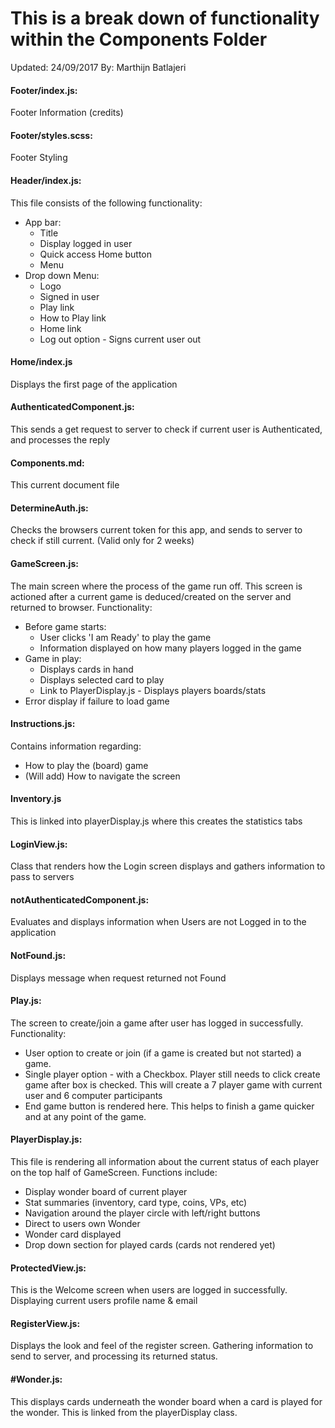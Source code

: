 # This is a break down of functionality within the Components Folder

Updated:  24/09/2017
By:       Marthijn Batlajeri

#### Footer/index.js:
Footer Information (credits)

#### Footer/styles.scss:    
Footer Styling

#### Header/index.js:
This file consists of the following functionality:
- App bar: 
  - Title
  - Display logged in user
  - Quick access Home button
  - Menu
- Drop down Menu:
  - Logo
  - Signed in user
  - Play link
  - How to Play link
  - Home link
  - Log out option - Signs current user out
  
#### Home/index.js
Displays the first page of the application

#### AuthenticatedComponent.js:  
This sends a get request to server to check if current user is Authenticated, and processes the reply

#### Components.md:      
This current document file

#### DetermineAuth.js:   
Checks the browsers current token for this app, and sends to server to check if still current. (Valid only for 2 weeks)

#### GameScreen.js:
The main screen where the process of the game run off. This screen is actioned after a current game is deduced/created on the server and returned to browser. Functionality:
* Before game starts:
   - User clicks 'I am Ready' to play the game
   - Information displayed on how many players logged in the game
* Game in play:
   - Displays cards in hand
   - Displays selected card to play
   - Link to PlayerDisplay.js - Displays players boards/stats
* Error display if failure to load game

#### Instructions.js:
Contains information regarding:
- How to play the (board) game
- (Will add) How to navigate the screen

#### Inventory.js
This is linked into playerDisplay.js where this creates the statistics tabs

#### LoginView.js:
Class that renders how the Login screen displays and gathers information to pass to servers

#### notAuthenticatedComponent.js:
Evaluates and displays information when Users are not Logged in to the application

#### NotFound.js:
Displays message when request returned not Found

#### Play.js:
The screen to create/join a game after user has logged in successfully. Functionality:
- User option to create or join (if a game is created but not started) a game.
- Single player option - with a Checkbox. Player still needs to click create game after box is
 checked. This will create a 7 player game with current user and 6 computer participants
- End game button is rendered here. This helps to finish a game quicker and at any point of the game.

#### PlayerDisplay.js:
This file is rendering all information about the current status of each player on the top half of GameScreen. Functions include:
- Display wonder board of current player
- Stat summaries (inventory, card type, coins, VPs, etc)
- Navigation around the player circle with left/right buttons
- Direct to users own Wonder
- Wonder card displayed
- Drop down section for played cards (cards not rendered yet)

#### ProtectedView.js:
This is the Welcome screen when users are logged in successfully. Displaying current users profile name & email

#### RegisterView.js:
Displays the look and feel of the register screen. Gathering information to send to server, and processing its returned status.

#### #Wonder.js:
This displays cards underneath the wonder board when a card is played for the wonder. This is linked from the playerDisplay class.

